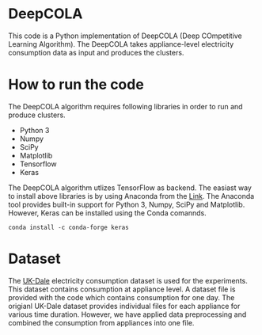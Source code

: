# DeepCOLA

This code is a Python implementation of DeepCOLA (Deep COmpetitive Learning Algorithm). The DeepCOLA takes appliance-level electricity consumption data as input and produces the clusters.

# How to run the code

The DeepCOLA algorithm requires following libraries in order to run and produce clusters.

* Python 3
* Numpy
* SciPy
* Matplotlib
* Tensorflow
* Keras

The DeepCOLA algorithm utlizes TensorFlow as backend. The easiast way to install above libraries is by using Anaconda from the [Link](https://www.anaconda.com/). The Anaconda tool provides built-in support for Python 3, Numpy, SciPy and Matplotlib. However, Keras can be installed using the Conda comannds. 

```
conda install -c conda-forge keras 
```

# Dataset

The [UK-Dale](http://jack-kelly.com/data/) electricity consumption dataset is used for the experiments. This dataset contains consumption at appliance level. A dataset file is provided with the code which contains consumption for one day. The origianl UK-Dale dataset provides individual files for each appliance for various time duration. However, we have applied data preprocessing and combined the consumption from appliances into one file.
